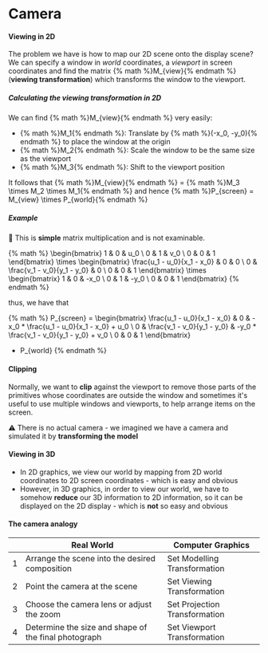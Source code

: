 # Camera

#### Viewing in 2D
The problem we have is how to map our 2D scene onto the display scene? We can specify a window in *world* coordinates, a *viewport* in screen coordinates and find the matrix {% math %}M_{view}{% endmath %} (**viewing transformation**) which transforms the window to the viewport.

##### Calculating the viewing transformation in 2D
We can find {% math %}M_{view}{% endmath %} very easily:
- {% math %}M_1{% endmath %}: Translate by {% math %}(-x_0, -y_0){% endmath %} to place the window at the origin
- {% math %}M_2{% endmath %}: Scale the window to be the same size as the viewport
- {% math %}M_3{% endmath %}: Shift to the viewport position

It follows that {% math %}M_{view}{% endmath %} = {% math %}M_3 \times M_2 \times M_1{% endmath %} and hence {% math %}P_{screen} = M_{view} \times P_{world}{% endmath %}

##### Example
:speak_no_evil: This is **simple** matrix multiplication and is not examinable.

{% math %}
\begin{bmatrix}
    1 & 0 & u_0 \\
    0 & 1 & v_0 \\
    0 & 0 & 1
\end{bmatrix}
\times
\begin{bmatrix}
    \frac{u_1 - u_0}{x_1 - x_0} & 0 & 0 \\
    0 & \frac{v_1 - v_0}{y_1 - y_0} & 0 \\
    0 & 0 & 1
\end{bmatrix}
\times
\begin{bmatrix}
    1 & 0 & -x_0 \\
    0 & 1 & -y_0 \\
    0 & 0 & 1
\end{bmatrix}
{% endmath %}

thus, we have that

{% math %}
P_{screen} = 
\begin{bmatrix}
    \frac{u_1 - u_0}{x_1 - x_0} & 0 & -x_0 * \frac{u_1 - u_0}{x_1 - x_0} + u_0 \\
    0 & \frac{v_1 - v_0}{y_1 - y_0} & -y_0 * \frac{v_1 - v_0}{y_1 - y_0} + v_0 \\
    0 & 0 & 1
\end{bmatrix}
* P_{world}
{% endmath %}

#### Clipping
Normally, we want to **clip** against the viewport to remove those parts of the primitives whose coordinates are outside the window and sometimes it's useful to use multiple windows and viewports, to help arrange items on the screen.

:warning: There is no actual camera - we imagined we have a camera and simulated it by **transforming the model**

#### Viewing in 3D
- In 2D graphics, we view our world by mapping from 2D world coordinates to 2D screen coordinates - which is easy and obvious
- However, in 3D graphics, in order to view our world, we have to somehow **reduce** our 3D information to 2D information, so it can be displayed on the 2D display - which is **not** so easy and obvious

#### The camera analogy
|   | Real World | Computer Graphics |
| - | ---------- | ----------------- |
| 1 | Arrange the scene into the desired composition | Set Modelling Transformation |
| 2 | Point the camera at the scene | Set Viewing Transformation |
| 3 | Choose the camera lens or adjust the zoom | Set Projection Transformation |
| 4 | Determine the size and shape of the final photograph | Set Viewport Transformation |
